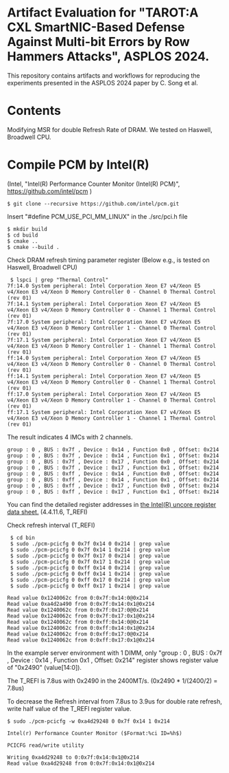 # Artifact Evaluation for "TAROT:A CXL SmartNIC-Based Defense Against Multi-bit Errors by Row Hammers Attacks", ASPLOS 2024.
This repository contains artifacts and workflows for reproducing the experiments presented in the ASPLOS 2024 paper by C. Song et al.

# Contents
Modifying MSR for double Refresh Rate of DRAM.
We tested on Haswell, Broadwell CPU.

# Compile PCM by Intel(R)
(Intel, "Intel(R) Performance Counter Monitor (Intel(R) PCM)", https://github.com/intel/pcm )

   ```  
   $ git clone --recursive https://github.com/intel/pcm.git
   ```

  Insert "#define PCM_USE_PCI_MM_LINUX" in the ./src/pci.h file
  
   
   ```  
   $ mkdir build
   $ cd build
   $ cmake ..
   $ cmake --build .
   ```

  Check DRAM refresh timing parameter register (Below e.g., is tested on Haswell, Broadwell CPU)

  ```  
   $ lspci | grep "Thermal Control"
  7f:14.0 System peripheral: Intel Corporation Xeon E7 v4/Xeon E5 v4/Xeon E3 v4/Xeon D Memory Controller 0 - Channel 0 Thermal Control (rev 01)
  7f:14.1 System peripheral: Intel Corporation Xeon E7 v4/Xeon E5 v4/Xeon E3 v4/Xeon D Memory Controller 0 - Channel 1 Thermal Control (rev 01)
  7f:17.0 System peripheral: Intel Corporation Xeon E7 v4/Xeon E5 v4/Xeon E3 v4/Xeon D Memory Controller 1 - Channel 0 Thermal Control (rev 01)
  7f:17.1 System peripheral: Intel Corporation Xeon E7 v4/Xeon E5 v4/Xeon E3 v4/Xeon D Memory Controller 1 - Channel 1 Thermal Control (rev 01)
  ff:14.0 System peripheral: Intel Corporation Xeon E7 v4/Xeon E5 v4/Xeon E3 v4/Xeon D Memory Controller 0 - Channel 0 Thermal Control (rev 01)
  ff:14.1 System peripheral: Intel Corporation Xeon E7 v4/Xeon E5 v4/Xeon E3 v4/Xeon D Memory Controller 0 - Channel 1 Thermal Control (rev 01)
  ff:17.0 System peripheral: Intel Corporation Xeon E7 v4/Xeon E5 v4/Xeon E3 v4/Xeon D Memory Controller 1 - Channel 0 Thermal Control (rev 01)
  ff:17.1 System peripheral: Intel Corporation Xeon E7 v4/Xeon E5 v4/Xeon E3 v4/Xeon D Memory Controller 1 - Channel 1 Thermal Control (rev 01)
  ```

  The result indicates 4 IMCs with 2 channels.
  ``` 
  group : 0 , BUS : 0x7f , Device : 0x14 , Function 0x0 , Offset: 0x214
  group : 0 , BUS : 0x7f , Device : 0x14 , Function 0x1 , Offset: 0x214
  group : 0 , BUS : 0x7f , Device : 0x17 , Function 0x0 , Offset: 0x214
  group : 0 , BUS : 0x7f , Device : 0x17 , Function 0x1 , Offset: 0x214
  group : 0 , BUS : 0xff , Device : 0x14 , Function 0x0 , Offset: 0x214
  group : 0 , BUS : 0xff , Device : 0x14 , Function 0x1 , Offset: 0x214
  group : 0 , BUS : 0xff , Device : 0x17 , Function 0x0 , Offset: 0x214
  group : 0 , BUS : 0xff , Device : 0x17 , Function 0x1 , Offset: 0x214
  ```

  You can find the detailed register addresses in [the Intel(R) uncore register data sheet.](https://www.intel.com/content/dam/www/public/us/en/documents/datasheets/xeon-e5-1600-2600-vol-2-datasheet.pdf)
  (4.4.11.6, T_REFI)

  Check refresh interval (T_REFI)
  ``` 
   $ cd bin
   $ sudo ./pcm-pcicfg 0 0x7f 0x14 0 0x214 | grep value
   $ sudo ./pcm-pcicfg 0 0x7f 0x14 1 0x214 | grep value
   $ sudo ./pcm-pcicfg 0 0x7f 0x17 0 0x214 | grep value
   $ sudo ./pcm-pcicfg 0 0x7f 0x17 1 0x214 | grep value
   $ sudo ./pcm-pcicfg 0 0xff 0x14 0 0x214 | grep value
   $ sudo ./pcm-pcicfg 0 0xff 0x14 1 0x214 | grep value
   $ sudo ./pcm-pcicfg 0 0xff 0x17 0 0x214 | grep value
   $ sudo ./pcm-pcicfg 0 0xff 0x17 1 0x214 | grep value
  
  Read value 0x1240062c from 0:0x7f:0x14:0@0x214
  Read value 0xa4d2a490 from 0:0x7f:0x14:0x1@0x214
  Read value 0x1240062c from 0:0x7f:0x17:0@0x214
  Read value 0x1240062c from 0:0x7f:0x17:0x1@0x214
  Read value 0x1240062c from 0:0xff:0x14:0@0x214
  Read value 0x1240062c from 0:0xff:0x14:0x1@0x214
  Read value 0x1240062c from 0:0xff:0x17:0@0x214
  Read value 0x1240062c from 0:0xff:0x17:0x1@0x214
  ```

   In the example server environment with 1 DIMM, only "group : 0 , BUS : 0x7f , Device : 0x14 , Function 0x1 , Offset: 0x214" register shows register value of "0x2490" (value[14:0]).

   The T_REFI is 7.8us with 0x2490 in the 2400MT/s. (0x2490 * 1/(2400/2) = 7.8us)

   To decrease the Refresh interval from 7.8us to 3.9us for double rate refresh, write half value of the T_REFI register value.
   ``` 
   $ sudo ./pcm-pcicfg -w 0xa4d29248 0 0x7f 0x14 1 0x214

   Intel(r) Performance Counter Monitor ($Format:%ci ID=%h$)

   PCICFG read/write utility

   Writing 0xa4d29248 to 0:0x7f:0x14:0x1@0x214
   Read value 0xa4d29248 from 0:0x7f:0x14:0x1@0x214
   ```


   

   
  
  
